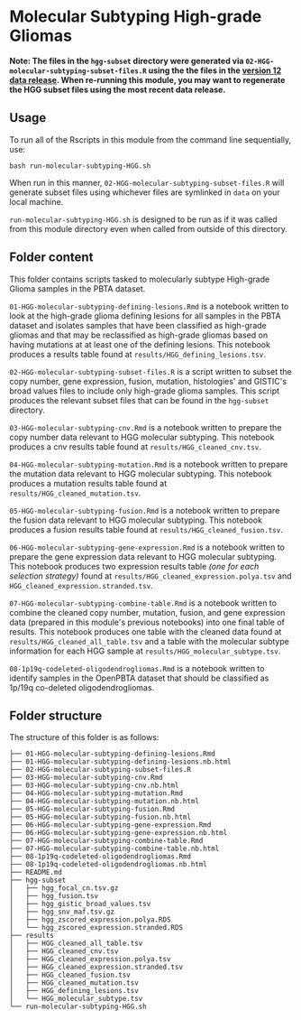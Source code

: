 # Molecular Subtyping High-grade Gliomas

**Note: The files in the `hgg-subset` directory were generated via `02-HGG-molecular-subtyping-subset-files.R` using the the files in the [version 12 data release](https://github.com/AlexsLemonade/OpenPBTA-analysis/pull/347).
When re-running this module, you may want to regenerate the HGG subset files using the most recent data release.**

## Usage

To run all of the Rscripts in this module from the command line sequentially, use:

```
bash run-molecular-subtyping-HGG.sh
```

When run in this manner, `02-HGG-molecular-subtyping-subset-files.R` will generate subset files using whichever files are symlinked in `data` on your local machine.

`run-molecular-subtyping-HGG.sh` is designed to be run as if it was called from this module directory even when called from outside of this directory.

## Folder content

This folder contains scripts tasked to molecularly subtype High-grade Glioma samples in the PBTA dataset.

`01-HGG-molecular-subtyping-defining-lesions.Rmd` is a notebook written to look at the high-grade glioma defining lesions for all samples in the PBTA dataset and isolates samples that have been classified as high-grade gliomas and that may be reclassified as high-grade gliomas based on having mutations at at least one of the defining lesions. This notebook produces a results table found at `results/HGG_defining_lesions.tsv`.

`02-HGG-molecular-subtyping-subset-files.R` is a script written to subset the copy number, gene expression, fusion, mutation, histologies' and GISTIC's broad values files to include only high-grade glioma samples. This script produces the relevant subset files that can be found in the `hgg-subset` directory.

`03-HGG-molecular-subtyping-cnv.Rmd` is a notebook written to prepare the copy number data relevant to HGG molecular subtyping. This notebook produces a cnv results table found at `results/HGG_cleaned_cnv.tsv`.

`04-HGG-molecular-subtyping-mutation.Rmd` is a notebook written to prepare the mutation data relevant to HGG molecular subtyping. This notebook produces a mutation results table found at `results/HGG_cleaned_mutation.tsv`.

`05-HGG-molecular-subtyping-fusion.Rmd` is a notebook written to prepare the fusion data relevant to HGG molecular subtyping. This notebook produces a fusion results table found at `results/HGG_cleaned_fusion.tsv`.

`06-HGG-molecular-subtyping-gene-expression.Rmd` is a notebook written to prepare the gene expression data relevant to HGG molecular subtyping. This notebook produces two expression results table _(one for each selection strategy)_ found at `results/HGG_cleaned_expression.polya.tsv` and `HGG_cleaned_expression.stranded.tsv`.

`07-HGG-molecular-subtyping-combine-table.Rmd` is a notebook written to combine the cleaned copy number, mutation, fusion, and gene expression data (prepared in this module's previous notebooks) into one final table of results. This notebook produces one table with the cleaned data found at `results/HGG_cleaned_all_table.tsv` and a table with the molecular subtype information for each HGG sample at `results/HGG_molecular_subtype.tsv`.

`08-1p19q-codeleted-oligodendrogliomas.Rmd` is a notebook written to identify samples in the OpenPBTA dataset that should be classified as 1p/19q co-deleted oligodendrogliomas.

## Folder structure

The structure of this folder is as follows:

```
├── 01-HGG-molecular-subtyping-defining-lesions.Rmd
├── 01-HGG-molecular-subtyping-defining-lesions.nb.html
├── 02-HGG-molecular-subtyping-subset-files.R
├── 03-HGG-molecular-subtyping-cnv.Rmd
├── 03-HGG-molecular-subtyping-cnv.nb.html
├── 04-HGG-molecular-subtyping-mutation.Rmd
├── 04-HGG-molecular-subtyping-mutation.nb.html
├── 05-HGG-molecular-subtyping-fusion.Rmd
├── 05-HGG-molecular-subtyping-fusion.nb.html
├── 06-HGG-molecular-subtyping-gene-expression.Rmd
├── 06-HGG-molecular-subtyping-gene-expression.nb.html
├── 07-HGG-molecular-subtyping-combine-table.Rmd
├── 07-HGG-molecular-subtyping-combine-table.nb.html
├── 08-1p19q-codeleted-oligodendrogliomas.Rmd
├── 08-1p19q-codeleted-oligodendrogliomas.nb.html
├── README.md
├── hgg-subset
│   ├── hgg_focal_cn.tsv.gz
│   ├── hgg_fusion.tsv
│   ├── hgg_gistic_broad_values.tsv
│   ├── hgg_snv_maf.tsv.gz
│   ├── hgg_zscored_expression.polya.RDS
│   └── hgg_zscored_expression.stranded.RDS
├── results
│   ├── HGG_cleaned_all_table.tsv
│   ├── HGG_cleaned_cnv.tsv
│   ├── HGG_cleaned_expression.polya.tsv
│   ├── HGG_cleaned_expression.stranded.tsv
│   ├── HGG_cleaned_fusion.tsv
│   ├── HGG_cleaned_mutation.tsv
│   ├── HGG_defining_lesions.tsv
│   └── HGG_molecular_subtype.tsv
└── run-molecular-subtyping-HGG.sh
```
